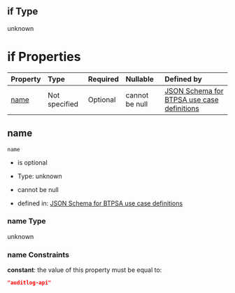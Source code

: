 ## if Type

unknown

# if Properties

| Property      | Type          | Required | Nullable       | Defined by                                                                                                                                                                                                        |
| :------------ | :------------ | :------- | :------------- | :---------------------------------------------------------------------------------------------------------------------------------------------------------------------------------------------------------------- |
| [name](#name) | Not specified | Optional | cannot be null | [JSON Schema for BTPSA use case definitions](btpsa-usecase-properties-services-items-allof-1-then-allof-12-if-properties-name.md "undefined#/properties/services/items/allOf/1/then/allOf/12/if/properties/name") |

## name



`name`

*   is optional

*   Type: unknown

*   cannot be null

*   defined in: [JSON Schema for BTPSA use case definitions](btpsa-usecase-properties-services-items-allof-1-then-allof-12-if-properties-name.md "undefined#/properties/services/items/allOf/1/then/allOf/12/if/properties/name")

### name Type

unknown

### name Constraints

**constant**: the value of this property must be equal to:

```json
"auditlog-api"
```
